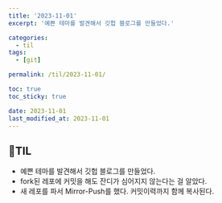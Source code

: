 ```yaml
---
title: '2023-11-01'
excerpt: '예쁜 테마를 발견해서 깃헙 블로그를 만들었다.'

categories:
  - til
tags:
  - [git]

permalink: /til/2023-11-01/

toc: true
toc_sticky: true

date: 2023-11-01
last_modified_at: 2023-11-01
---
```


## 🎉TIL

- 예쁜 테마를 발견해서 깃헙 블로그를 만들었다.
- fork된 레포에 커밋을 해도 잔디가 심어지지 않는다는 걸 알았다.
- 새 레포를 파서 Mirror-Push를 했다. 커밋이력까지 함께 복사된다.
